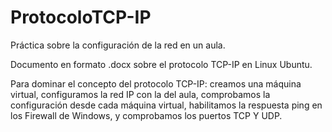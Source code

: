 # ProtocoloTCP-IP
Práctica sobre la configuración de la red en un aula.


Documento en formato .docx sobre el protocolo TCP-IP en Linux Ubuntu.

Para dominar el concepto del protocolo TCP-IP: creamos una máquina virtual, configuramos la red IP con la del aula, comprobamos la configuración
desde cada máquina virtual, habilitamos la respuesta ping en los Firewall de Windows, y comprobamos los puertos TCP Y UDP.
